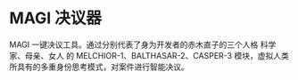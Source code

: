 # MAGI 决议器
MAGI 一键决议工具。通过分别代表了身为开发者的赤木直子的三个人格 科学家、母亲、女人 的  MELCHIOR-1、BALTHASAR-2、CASPER-3 模块，虚拟人类所具有的多重身份思考模式，对案件进行智能决议。